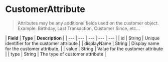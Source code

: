 # CustomerAttribute

> Attributes may be any additional fields used on the customer object. Example: Birthday, Last Transaction, Customer Since, etc...

| **Field** | **Type** | **Description** |
| --- | --- | --- | --- | --- |
| id | String | Unique identifier for the customer attribute |
| displayName | String | Display name for the customer attribute. |
| value | String | Value for the customer attribute |
| type | String | The type of customer attribute |



